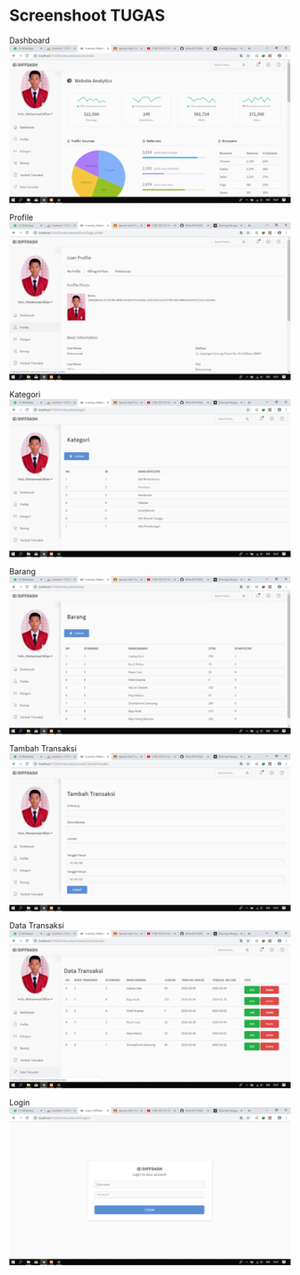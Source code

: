 # Screenshoot TUGAS
Dashboard![alt text](https://github.com/Alfian29/TUGAS/blob/master/SSTugas/dashboard.png)

Profile![alt text](https://github.com/Alfian29/TUGAS/blob/master/SSTugas/profile.png)

Kategori![alt text](https://github.com/Alfian29/TUGAS/blob/master/SSTugas/kategori.png)

Barang![alt text](https://github.com/Alfian29/TUGAS/blob/master/SSTugas/barang.png)

Tambah Transaksi![alt text](https://github.com/Alfian29/TUGAS/blob/master/SSTugas/tambah_transaksi.png)

Data Transaksi![alt text](https://github.com/Alfian29/TUGAS/blob/master/SSTugas/data_transaksi.png)

Login![alt text](https://github.com/Alfian29/TUGAS/blob/master/SSTugas/login.png)
